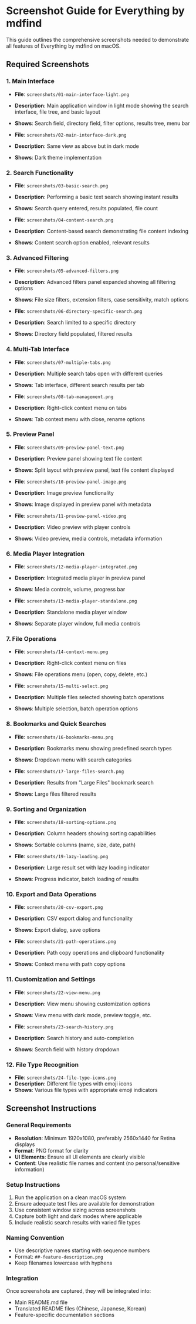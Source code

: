 # Screenshot Guide for Everything by mdfind

This guide outlines the comprehensive screenshots needed to demonstrate all features of Everything by mdfind on macOS.

## Required Screenshots

### 1. Main Interface
- **File**: `screenshots/01-main-interface-light.png`
- **Description**: Main application window in light mode showing the search interface, file tree, and basic layout
- **Shows**: Search field, directory field, filter options, results tree, menu bar

- **File**: `screenshots/02-main-interface-dark.png`
- **Description**: Same view as above but in dark mode
- **Shows**: Dark theme implementation

### 2. Search Functionality
- **File**: `screenshots/03-basic-search.png`
- **Description**: Performing a basic text search showing instant results
- **Shows**: Search query entered, results populated, file count

- **File**: `screenshots/04-content-search.png`
- **Description**: Content-based search demonstrating file content indexing
- **Shows**: Content search option enabled, relevant results

### 3. Advanced Filtering
- **File**: `screenshots/05-advanced-filters.png`
- **Description**: Advanced filters panel expanded showing all filtering options
- **Shows**: File size filters, extension filters, case sensitivity, match options

- **File**: `screenshots/06-directory-specific-search.png`
- **Description**: Search limited to a specific directory
- **Shows**: Directory field populated, filtered results

### 4. Multi-Tab Interface
- **File**: `screenshots/07-multiple-tabs.png`
- **Description**: Multiple search tabs open with different queries
- **Shows**: Tab interface, different search results per tab

- **File**: `screenshots/08-tab-management.png`
- **Description**: Right-click context menu on tabs
- **Shows**: Tab context menu with close, rename options

### 5. Preview Panel
- **File**: `screenshots/09-preview-panel-text.png`
- **Description**: Preview panel showing text file content
- **Shows**: Split layout with preview panel, text file content displayed

- **File**: `screenshots/10-preview-panel-image.png`
- **Description**: Image preview functionality
- **Shows**: Image displayed in preview panel with metadata

- **File**: `screenshots/11-preview-panel-video.png`
- **Description**: Video preview with player controls
- **Shows**: Video preview, media controls, metadata information

### 6. Media Player Integration
- **File**: `screenshots/12-media-player-integrated.png`
- **Description**: Integrated media player in preview panel
- **Shows**: Media controls, volume, progress bar

- **File**: `screenshots/13-media-player-standalone.png`
- **Description**: Standalone media player window
- **Shows**: Separate player window, full media controls

### 7. File Operations
- **File**: `screenshots/14-context-menu.png`
- **Description**: Right-click context menu on files
- **Shows**: File operations menu (open, copy, delete, etc.)

- **File**: `screenshots/15-multi-select.png`
- **Description**: Multiple files selected showing batch operations
- **Shows**: Multiple selection, batch operation options

### 8. Bookmarks and Quick Searches
- **File**: `screenshots/16-bookmarks-menu.png`
- **Description**: Bookmarks menu showing predefined search types
- **Shows**: Dropdown menu with search categories

- **File**: `screenshots/17-large-files-search.png`
- **Description**: Results from "Large Files" bookmark search
- **Shows**: Large files filtered results

### 9. Sorting and Organization
- **File**: `screenshots/18-sorting-options.png`
- **Description**: Column headers showing sorting capabilities
- **Shows**: Sortable columns (name, size, date, path)

- **File**: `screenshots/19-lazy-loading.png`
- **Description**: Large result set with lazy loading indicator
- **Shows**: Progress indicator, batch loading of results

### 10. Export and Data Operations
- **File**: `screenshots/20-csv-export.png`
- **Description**: CSV export dialog and functionality
- **Shows**: Export dialog, save options

- **File**: `screenshots/21-path-operations.png`
- **Description**: Path copy operations and clipboard functionality
- **Shows**: Context menu with path copy options

### 11. Customization and Settings
- **File**: `screenshots/22-view-menu.png`
- **Description**: View menu showing customization options
- **Shows**: View menu with dark mode, preview toggle, etc.

- **File**: `screenshots/23-search-history.png`
- **Description**: Search history and auto-completion
- **Shows**: Search field with history dropdown

### 12. File Type Recognition
- **File**: `screenshots/24-file-type-icons.png`
- **Description**: Different file types with emoji icons
- **Shows**: Various file types with appropriate emoji indicators

## Screenshot Instructions

### General Requirements
- **Resolution**: Minimum 1920x1080, preferably 2560x1440 for Retina displays
- **Format**: PNG format for clarity
- **UI Elements**: Ensure all UI elements are clearly visible
- **Content**: Use realistic file names and content (no personal/sensitive information)

### Setup Instructions
1. Run the application on a clean macOS system
2. Ensure adequate test files are available for demonstration
3. Use consistent window sizing across screenshots
4. Capture both light and dark modes where applicable
5. Include realistic search results with varied file types

### Naming Convention
- Use descriptive names starting with sequence numbers
- Format: `##-feature-description.png`
- Keep filenames lowercase with hyphens

### Integration
Once screenshots are captured, they will be integrated into:
- Main README.md file
- Translated README files (Chinese, Japanese, Korean)
- Feature-specific documentation sections